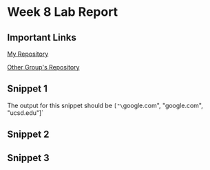 # Week 8 Lab Report
## Important Links
[My Repository](https://github.com/ujik500/markdown-parser.git)

[Other Group's Repository](https://github.com/rmccrystal/markdown-parser)

## Snippet 1
The output for this snippet should be `["\`google.com", "google.com", "ucsd.edu"]`


## Snippet 2


## Snippet 3

